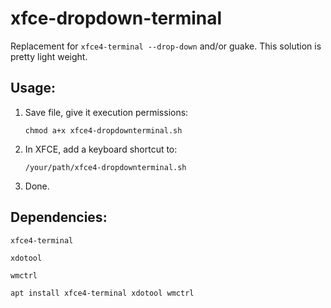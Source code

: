 # xfce-dropdown-terminal
Replacement for `xfce4-terminal --drop-down` and/or guake.  This solution is pretty light weight.

## Usage:
1.  Save file, give it execution permissions:

    `chmod a+x xfce4-dropdownterminal.sh`
2.  In XFCE, add a keyboard shortcut to: 

    `/your/path/xfce4-dropdownterminal.sh`
3.  Done.

## Dependencies:
`xfce4-terminal`

`xdotool`

`wmctrl`

`apt install xfce4-terminal xdotool wmctrl`
